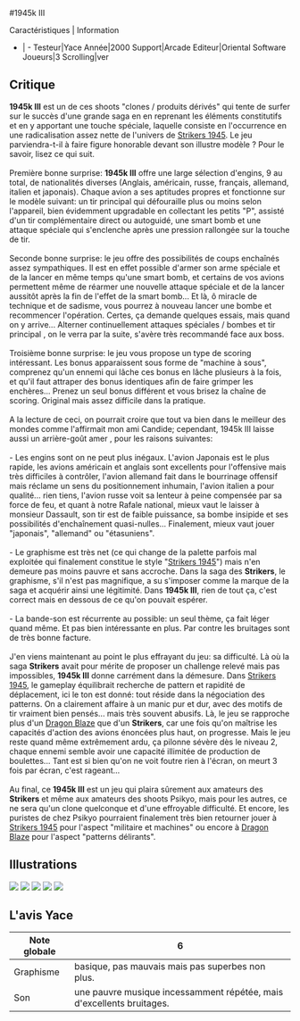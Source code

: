 #1945k III

Caractéristiques | Information
- | -
Testeur|Yace
Année|2000
Support|Arcade
Editeur|Oriental Software
Joueurs|3
Scrolling|ver

## Critique
<b>1945k III</b> est un de ces shoots "clones / produits dérivés" qui tente de surfer sur le succès d'une grande saga en en reprenant les éléments constitutifs et en y apportant une touche spéciale, laquelle consiste en l'occurrence en une radicalisation assez nette de l'univers de <a href="index.php?page=fiche&id=272">Strikers 1945</a>. Le jeu parviendra-t-il à faire figure honorable devant son illustre modèle ? Pour le savoir, lisez ce qui suit.<br/> <br/>Première bonne surprise: <b>1945k III</b> offre une large sélection d'engins, 9 au total, de nationalités diverses (Anglais, américain, russe, français, allemand, italien et japonais). Chaque avion a ses aptitudes propres et fonctionne sur le modèle suivant: un tir principal qui défouraille plus ou moins selon l'appareil, bien évidemment upgradable en collectant les petits "P", assisté d'un tir complémentaire direct ou autoguidé, une smart bomb et une attaque spéciale qui s'enclenche après une pression rallongée sur la touche de tir.<br/><br/>Seconde bonne surprise: le jeu offre des possibilités de coups enchaînés assez sympathiques. Il est en effet possible d'armer son arme spéciale et de la lancer en même temps qu'une smart bomb, et certains de vos avions permettent même de réarmer une nouvelle attaque spéciale et de la lancer aussitôt après la fin de l'effet de la smart bomb... Et là, ô miracle de technique et de sadisme, vous pourrez à nouveau lancer une bombe et recommencer l'opération. Certes, ça demande quelques essais, mais quand on y arrive... Alterner continuellement attaques spéciales / bombes et tir principal , on le verra par la suite, s'avère très recommandé face aux boss.<br/><br/>Troisième bonne surprise: le jeu vous propose un type de scoring intéressant. Les bonus apparaissent sous forme de "machine à sous", comprenez qu'un ennemi qui lâche ces bonus en lâche plusieurs à la fois, et qu'il faut attraper des bonus identiques afin de faire grimper les enchères... Prenez un seul bonus différent et vous brisez la chaîne de scoring. Original mais assez difficile dans la pratique.<br/> <br/>A la lecture de ceci, on pourrait croire que tout va bien dans le meilleur des mondes comme l'affirmait mon ami Candide; cependant, 1945k III laisse aussi un arrière-goût amer , pour les raisons suivantes:<br/> <br/>- Les engins sont on ne peut plus inégaux. L'avion Japonais est le plus rapide, les avions américain et anglais sont excellents pour l'offensive mais très difficiles à contrôler, l'avion allemand fait dans le bourrinage offensif mais réclame un sens du positionnement inhumain, l'avion italien a pour qualité... rien tiens, l'avion russe voit sa lenteur à peine compensée par sa force de feu, et quant à notre Rafale national, mieux vaut le laisser à monsieur Dassault, son tir est de faible puissance, sa bombe insipide et ses possibilités d'enchaînement quasi-nulles... Finalement, mieux vaut jouer "japonais", "allemand" ou "étasuniens".<br/><br/>- Le graphisme est très net (ce qui change de la palette parfois mal exploitée qui finalement constitue le style "<a href="index.php?page=fiche&id=272">Strikers 1945</a>") mais n'en demeure pas moins pauvre et sans accroche. Dans la saga des <b>Strikers</b>, le graphisme, s'il n'est pas magnifique, a su s'imposer comme la marque de la saga et acquérir ainsi une légitimité. Dans <b>1945k III</b>, rien de tout ça, c'est correct mais en dessous de ce qu'on pouvait espérer.<br/><br/>- La bande-son est récurrente au possible: un seul thème, ça fait léger quand même. Et pas bien intéressante en plus. Par contre les bruitages sont de très bonne facture.<br/> <br/>J'en viens maintenant au point le plus effrayant du jeu: sa difficulté. Là où la saga <b>Strikers</b> avait pour mérite de proposer un challenge relevé mais pas impossibles, <b>1945k III</b> donne carrément dans la démesure. Dans <a href="index.php?page=fiche&id=272">Strikers 1945</a>, le gameplay équilibrait recherche de pattern et rapidité de déplacement, ici le ton est donné: tout réside dans la négociation des patterns. On a clairement affaire à un manic pur et dur, avec des motifs de tir vraiment bien pensés... mais très souvent abusifs. Là, le jeu se rapproche plus d'un <a href="index.php?page=fiche&id=398">Dragon Blaze</a> que d'un <b>Strikers</b>, car une fois qu'on maîtrise les capacités d'action des avions énoncées plus haut, on progresse. Mais le jeu reste quand même extrêmement ardu, ça pilonne sévère dès le niveau 2, chaque ennemi semble avoir une capacité illimitée de production de boulettes... Tant est si bien qu'on ne voit foutre rien à l'écran, on meurt 3 fois par écran, c'est rageant...<br/> <br/>Au final, ce <b>1945k III</b> est un jeu qui plaira sûrement aux amateurs des <b>Strikers</b> et même aux amateurs des shoots Psikyo, mais pour les autres, ce ne sera qu'un clone quelconque et d'une effroyable difficulté. Et encore, les puristes de chez Psikyo pourraient finalement très bien retourner jouer à <a href="index.php?page=fiche&id=272">Strikers 1945</a> pour l'aspect "militaire et machines" ou encore à <a href="index.php?page=fiche&id=398">Dragon Blaze</a> pour l'aspect "patterns délirants".

## Illustrations
![](http://www.shmup.com/images/thumbs/img_fiche_1_901.gif)
![](http://www.shmup.com/images/thumbs/img_fiche_2_901.gif)
![](http://www.shmup.com/images/thumbs/img_fiche_3_901.gif)
![](http://www.shmup.com/images/thumbs/img_fiche_4_901.gif)
![](http://www.shmup.com/images/thumbs/img_fiche_5_901.gif)

## L'avis Yace
Note globale|6
-|-
Graphisme|basique, pas mauvais mais pas superbes non plus.
Son|une pauvre musique incessamment répétée, mais d'excellents bruitages.
